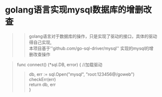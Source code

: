 golang语言实现mysql数据库的增删改查
===========

>>golang语言对于数据库的操作，只是实现了驱动的接口，具体的驱动得自己实现,<br>
	本项目基于''github.com/go-sql-driver/mysql'' 实现的mysql的增删改查操作


> func connect() (*sql.DB, error) {     //加载驱动 <br>
>>	db, err := sql.Open("mysql", "root:123456@/goweb") <br>
>>	checkErr(err) <br>
>>	return db, err <br>
} <br>
